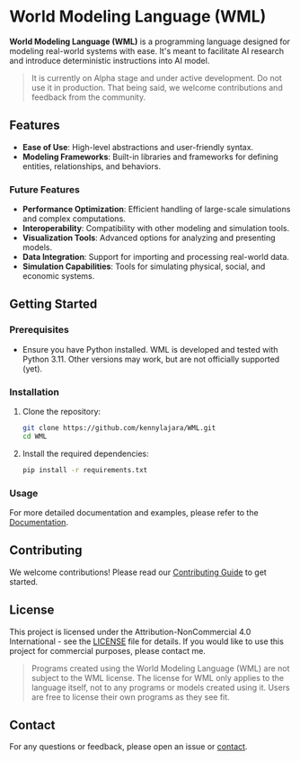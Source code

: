 # World Modeling Language (WML)

**World Modeling Language (WML)** is a programming language designed for modeling real-world systems with ease.
It's meant to facilitate AI research and introduce deterministic instructions into AI model.

> It is currently on Alpha stage and under active development. Do not use it in production.
> That being said, we welcome contributions and feedback from the community.

## Features

- **Ease of Use**: High-level abstractions and user-friendly syntax.
- **Modeling Frameworks**: Built-in libraries and frameworks for defining entities, relationships, and behaviors.

### Future Features

- **Performance Optimization**: Efficient handling of large-scale simulations and complex computations.
- **Interoperability**: Compatibility with other modeling and simulation tools.
- **Visualization Tools**: Advanced options for analyzing and presenting models.
- **Data Integration**: Support for importing and processing real-world data.
- **Simulation Capabilities**: Tools for simulating physical, social, and economic systems.

## Getting Started

### Prerequisites

- Ensure you have Python installed. WML is developed and tested with Python 3.11. Other versions may work, but are not
officially supported (yet).

### Installation

1. Clone the repository:
   ```bash
   git clone https://github.com/kennylajara/WML.git
   cd WML
   ```

2. Install the required dependencies:
   ```bash
   pip install -r requirements.txt
   ```

### Usage

For more detailed documentation and examples, please refer to the [Documentation](https://github.com/kennylajara/WML/docs).

## Contributing

We welcome contributions! Please read our [Contributing Guide](CONTRIBUTING.md) to get started.

## License

This project is licensed under the Attribution-NonCommercial 4.0 International - see the [LICENSE](LICENSE) file for details.
If you would like to use this project for commercial purposes, please contact me.

> Programs created using the World Modeling Language (WML) are not subject to the WML license. The license for WML only
> applies to the language itself, not to any programs or models created using it. Users are free to license their own programs
> as they see fit.

## Contact

For any questions or feedback, please open an issue or [contact](https://kennylajara.com/contact/).
